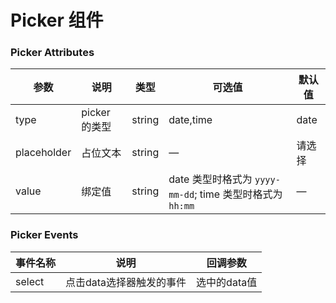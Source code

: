 Picker 组件
===

### Picker Attributes
| 参数 | 说明 | 类型 | 可选值 | 默认值 |
| --- | --- | --- | --- | --- |
| type | picker 的类型 | string | date,time | date |
| placeholder | 占位文本 | string | — | 请选择 |
| value | 绑定值 | string | date 类型时格式为 `yyyy-mm-dd`; time 类型时格式为 `hh:mm` | — |

### Picker Events
| 事件名称 | 说明 | 回调参数 |
| --- | --- | --- |
| select | 点击data选择器触发的事件 | 选中的data值 |
